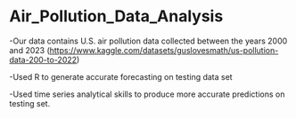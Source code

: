 # Air_Pollution_Data_Analysis

-Our data contains U.S. air pollution data collected between the years 2000 and 2023 (https://www.kaggle.com/datasets/guslovesmath/us-pollution-data-200-to-2022)

-Used R to generate accurate forecasting on testing data set 

-Used time series analytical skills to produce more accurate predictions on testing set.


